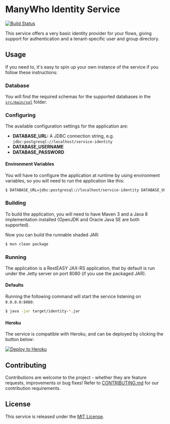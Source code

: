 ManyWho Identity Service
========================

[![Build Status](https://travis-ci.org/manywho/service-identity.svg)](https://travis-ci.org/manywho/service-identity)

This service offers a very basic identity provider for your flows, giving support for authentication and a
tenant-specific user and group directory.

## Usage

If you need to, it's easy to spin up your own instance of the service if you follow these instructions:

### Database

You will find the required schemas for the supported databases in the [`src/main/sql`](src/main/sql) folder.

### Configuring

The available configuration settings for the application are:

* **DATABASE_URL:** A JDBC connection string, e.g. `jdbc:postgresql://localhost/service-identity`
* **DATABASE_USERNAME**
* **DATABASE_PASSWORD**

#### Environment Variables

You will have to configure the application at runtime by using environment variables, so you will need to run the
application like this:

```bash
$ DATABASE_URL=jdbc:postgresql://localhost/service-identity DATABASE_USERNAME=postgres DATABASE_PASSWORD=password java -jar target/identity-*.jar
```

### Building

To build the application, you will need to have Maven 3 and a Java 8 implementation installed (OpenJDK and Oracle Java SE
are both supported).

Now you can build the runnable shaded JAR:

```bash
$ mvn clean package
```

### Running

The application is a RestEASY JAX-RS application, that by default is run under the Jetty server on port 8080 (if you
use the packaged JAR).

#### Defaults

Running the following command will start the service listening on `0.0.0.0:8080`:

```bash
$ java -jar target/identity-*.jar
```

#### Heroku

The service is compatible with Heroku, and can be deployed by clicking the button below:

[![Deploy to Heroku](https://www.herokucdn.com/deploy/button.svg)](https://heroku.com/deploy?template=https://github.com/manywho/service-identity)

## Contributing

Contributions are welcome to the project - whether they are feature requests, improvements or bug fixes! Refer to 
[CONTRIBUTING.md](CONTRIBUTING.md) for our contribution requirements.

## License

This service is released under the [MIT License](https://opensource.org/licenses/MIT).
